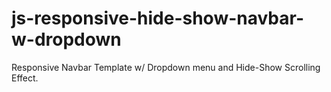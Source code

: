 # js-responsive-hide-show-navbar-w-dropdown
 Responsive Navbar Template w/ Dropdown menu and Hide-Show Scrolling Effect.
